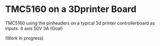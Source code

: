 # TMC5160 on a 3Dprinter Board
 TMC5160 using the pinheaders on a typical 3d printer controllerboard as inputs. 4 axis 50V 3A (Goal)


(Work in progress)

